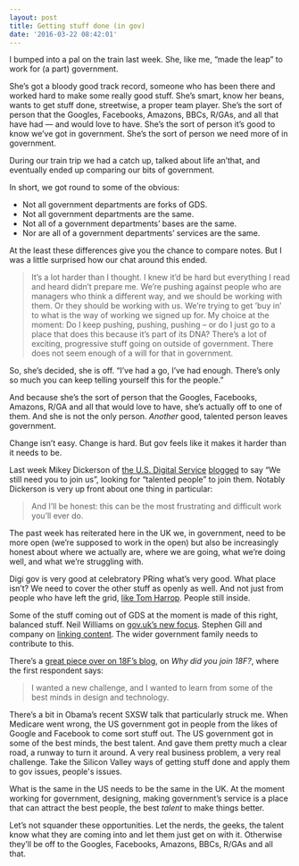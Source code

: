 ```yaml
---
layout: post
title: Getting stuff done (in gov)
date: '2016-03-22 08:42:01'
---
```


I bumped into a pal on the train last week. She, like me, “made the leap” to work for (a part) government.

She’s got a bloody good track record, someone who has been there and worked hard to make some really good stuff. She’s smart, know her beans, wants to get stuff done, streetwise, a proper team player. She’s the sort of person that the Googles, Facebooks, Amazons, BBCs, R/GAs, and all that have had — and would love to have. She’s the sort of person it’s good to know we’ve got in government. She’s the sort of person we need more of in government.

During our train trip we had a catch up, talked about life an’that, and eventually ended up comparing our bits of government.

In short, we got round to some of the obvious:

* Not all government departments are forks of GDS.
* Not all government departments are the same.
* Not all of a government departments’ bases are the same.
* Nor are all of a government departments’ services are the same.

At the least these differences give you the chance to compare notes. But I was a little surprised how our chat around this ended.

> It’s a lot harder than I thought. I knew it’d be hard but everything I read and heard didn’t prepare me. We’re pushing against people who are managers who think a different way, and we should be working with them. Or they should be working with us. We’re trying to get ’buy in’ to what is the way of working we signed up for. My choice at the moment: Do I keep pushing, pushing, pushing – or do I just go to a place that does this because it’s part of its DNA? There’s a lot of exciting, progressive stuff going on outside of government. There does not seem enough of a will for that in government.

So, she’s decided, she is off. “I’ve had a go, I’ve had enough. There’s only so much you can keep telling yourself this for the people.”

And because she’s the sort of person that the Googles, Facebooks, Amazons, R/GA and all that would love to have, she’s actually off to one of them. And she is not the only person. *Another* good, talented person leaves government.

Change isn’t easy. Change is hard. But gov feels like it makes it harder than it needs to be.

Last week Mikey Dickerson of [the U.S. Digital Service](https://www.whitehouse.gov/digital/united-states-digital-service) [blogged](https://medium.com/@USDigitalService/south-by-southwest-one-year-later-5fc6e677aead#.j0cd7avg7) to say “We still need you to join us”, looking for “talented people” to join them. Notably Dickerson is very up front about one thing in particular:

> And I’ll be honest: this can be the most frustrating and difficult work you’ll ever do.

The past week has reiterated here in the UK we, in government, need to be more open (we’re supposed to work in the open) but also be increasingly honest about where we actually are, where we are going, what we’re doing well, and what we’re struggling with.

Digi gov is very good at celebratory PRing what’s very good. What place isn’t? We need to cover the other stuff as openly as well. And not just from people who have left the grid, [like Tom Harrop](https://medium.com/@fightfortheuser/gov-uk-from-the-inside-e3d0ab3479e6#.y42rc3yfe). People still inside.

Some of the stuff coming out of GDS at the moment is made of this right, balanced stuff. Neil Williams on [gov.uk’s new focus](https://gds.blog.gov.uk/2015/03/06/gov-uk-isnt-finished/). Stephen Gill and company on [linking content](https://insidegovuk.blog.gov.uk/2015/03/27/the-beginnings-of-a-content-strategy-for-gov-uk/). The wider government family needs to contribute to this.

There’s a [great piece over on 18F’s blog](https://18f.gsa.gov/2016/03/21/we-asked-100-of-our-coworkers-why-did-you-join-18f/), on *Why did you join 18F?*, where the first respondent says:

> I wanted a new challenge, and I wanted to learn from some of the best minds in design and technology.

There’s a bit in Obama’s recent SXSW talk that particularly struck me. When Medicare went wrong, the US government got in people from the likes of Google and Facebook to come sort stuff out. The US government got in some of the best minds, the best talent. And gave them pretty much a clear road, a runway to turn it around. A very real business problem, a very real challenge. Take the Silicon Valley ways of getting stuff done and apply them to gov issues, people's issues.

What is the same in the US needs to be the same in the UK. At the moment working for government, designing, making government’s service is a place that can attract the best people, the best *talent* to make things better.

Let’s not squander these opportunities. Let the nerds, the geeks, the talent know what they are coming into and let them just get on with it. Otherwise they’ll be off to the Googles, Facebooks, Amazons, BBCs, R/GAs and all that.
